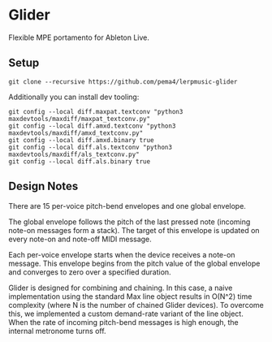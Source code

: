 # Glider

Flexible MPE portamento for Ableton Live.

## Setup

```shell
git clone --recursive https://github.com/pema4/lerpmusic-glider
```

Additionally you can install dev tooling:
```shell
git config --local diff.maxpat.textconv "python3 maxdevtools/maxdiff/maxpat_textconv.py"
git config --local diff.amxd.textconv "python3 maxdevtools/maxdiff/amxd_textconv.py"
git config --local diff.amxd.binary true
git config --local diff.als.textconv "python3 maxdevtools/maxdiff/als_textconv.py"
git config --local diff.als.binary true
```

## Design Notes

There are 15 per-voice pitch-bend envelopes and one global envelope.

The global envelope follows the pitch of the last pressed note (incoming note-on messages form a stack). The target of this envelope is updated on every note-on and note-off MIDI message.

Each per-voice envelope starts when the device receives a note-on message. This envelope begins from the pitch value of the global envelope and converges to zero over a specified duration.

Glider is designed for combining and chaining. In this case, a naive implementation using the standard Max line object results in O(N^2) time complexity (where N is the number of chained Glider devices). To overcome this, we implemented a custom demand-rate variant of the line object. When the rate of incoming pitch-bend messages is high enough, the internal metronome turns off.
